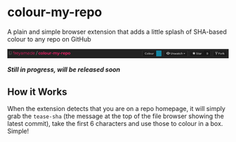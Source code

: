 # colour-my-repo
A plain and simple browser extension that adds a little splash of SHA-based colour to any repo on GitHub

![example image](https://raw.githubusercontent.com/freyamade/colour-my-repo/master/img/demo.png)

***Still in progress, will be released soon***

## How it Works

When the extension detects that you are on a repo homepage, it will simply grab the `tease-sha` (the message at the top of the file browser showing the latest commit), take the first 6 characters and use those to colour in a box.
Simple!


